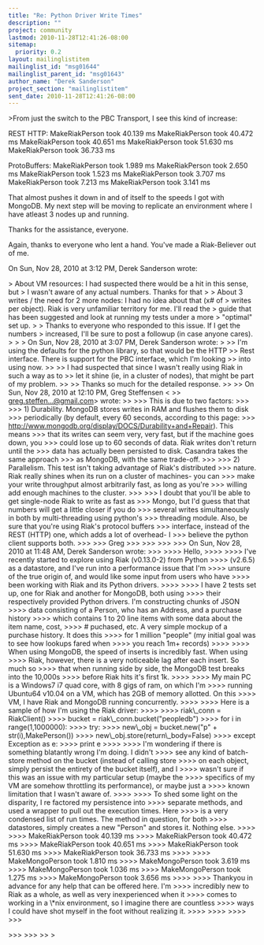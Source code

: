 ```yaml
---
title: "Re: Python Driver Write Times"
description: ""
project: community
lastmod: 2010-11-28T12:41:26-08:00
sitemap:
  priority: 0.2
layout: mailinglistitem
mailinglist_id: "msg01644"
mailinglist_parent_id: "msg01643"
author_name: "Derek Sanderson"
project_section: "mailinglistitem"
sent_date: 2010-11-28T12:41:26-08:00
---
```



&gt;From just the switch to the PBC Transport, I see this kind of increase:

REST HTTP:
MakeRiakPerson took 40.139 ms
MakeRiakPerson took 40.472 ms
MakeRiakPerson took 40.651 ms
MakeRiakPerson took 51.630 ms
MakeRiakPerson took 36.733 ms

ProtoBuffers:
MakeRiakPerson took 1.989 ms
MakeRiakPerson took 2.650 ms
MakeRiakPerson took 1.523 ms
MakeRiakPerson took 3.707 ms
MakeRiakPerson took 7.213 ms
MakeRiakPerson took 3.141 ms

That almost pushes it down in and of itself to the speeds I got with
MongoDB. My next step will be moving to replicate an environment where I
have atleast 3 nodes up and running.

Thanks for the assistance, everyone.

Again, thanks to everyone who lent a hand. You've made a Riak-Believer out
of me.

On Sun, Nov 28, 2010 at 3:12 PM, Derek Sanderson  wrote:

&gt; About VM resources: I had suspected there would be a hit in this sense, but
&gt; I wasn't aware of any actual numbers. Thanks for that
&gt;
&gt; About 3 writes / the need for 2 more nodes: I had no idea about that (x# of
&gt; writes per object). Riak is very unfamiliar territory for me. I'll read the
&gt; guide that has been suggested and look at running my tests under a more
&gt; "optimal" set up.
&gt;
&gt; Thanks to everyone who responded to this issue. If I get the numbers
&gt; increased, I'll be sure to post a followup (in case anyone cares).
&gt;
&gt;
&gt; On Sun, Nov 28, 2010 at 3:07 PM, Derek Sanderson wrote:
&gt;
&gt;&gt; I'm using the defaults for the python library, so that would be the HTTP
&gt;&gt; Rest interface. There is support for the PBC interface, which I'm looking
&gt;&gt; into using now.
&gt;&gt;
&gt;&gt; I had suspected that since I wasn't really using Riak in such a way as to
&gt;&gt; let it shine (ie, in a cluster of nodes), that might be part of my problem.
&gt;&gt;
&gt;&gt; Thanks so much for the detailed response.
&gt;&gt;
&gt;&gt; On Sun, Nov 28, 2010 at 12:10 PM, Greg Steffensen &lt;
&gt;&gt; greg.steffen...@gmail.com&gt; wrote:
&gt;&gt;
&gt;&gt;&gt; This is due to two factors:
&gt;&gt;&gt;
&gt;&gt;&gt; 1) Durability. MongoDB stores writes in RAM and flushes them to disk
&gt;&gt;&gt; periodically (by default, every 60 seconds, according to this page:
&gt;&gt;&gt; http://www.mongodb.org/display/DOCS/Durability+and+Repair). This means
&gt;&gt;&gt; that its writes can seem very, very fast, but if the machine goes down, you
&gt;&gt;&gt; could lose up to 60 seconds of data. Riak writes don't return until the
&gt;&gt;&gt; data has actually been persisted to disk. Casandra takes the same approach
&gt;&gt;&gt; as MongoDB, with the same trade-off.
&gt;&gt;&gt;
&gt;&gt;&gt; 2) Parallelism. This test isn't taking advantage of Riak's distributed
&gt;&gt;&gt; nature. Riak really shines when its run on a cluster of machines- you can
&gt;&gt;&gt; make your write throughput almost arbitrarily fast, as long as you're
&gt;&gt;&gt; willing add enough machines to the cluster.
&gt;&gt;&gt;
&gt;&gt;&gt; I doubt that you'll be able to get single-node Riak to write as fast as
&gt;&gt;&gt; Mongo, but I'd guess that that numbers will get a little closer if you do
&gt;&gt;&gt; several writes simultaneously in both by multi-threading using python's
&gt;&gt;&gt; threading module. Also, be sure that you're using Riak's protocol buffers
&gt;&gt;&gt; interface, instead of the REST (HTTP) one, which adds a lot of overhead- I
&gt;&gt;&gt; believe the python client supports both.
&gt;&gt;&gt;
&gt;&gt;&gt; Greg
&gt;&gt;&gt;
&gt;&gt;&gt;
&gt;&gt;&gt;
&gt;&gt;&gt; On Sun, Nov 28, 2010 at 11:48 AM, Derek Sanderson wrote:
&gt;&gt;&gt;
&gt;&gt;&gt;&gt; Hello,
&gt;&gt;&gt;&gt;
&gt;&gt;&gt;&gt; I've recently started to explore using Riak (v0.13.0-2) from Python
&gt;&gt;&gt;&gt; (v2.6.5) as a datastore, and I've run into a performance issue that I'm
&gt;&gt;&gt;&gt; unsure of the true origin of, and would like some input from users who have
&gt;&gt;&gt;&gt; been working with Riak and its Python drivers.
&gt;&gt;&gt;&gt;
&gt;&gt;&gt;&gt; I have 2 tests set up, one for Riak and another for MongoDB, both using
&gt;&gt;&gt;&gt; their respectively provided Python drivers. I'm constructing chunks of JSON
&gt;&gt;&gt;&gt; data consisting of a Person, who has an Address, and a purchase history
&gt;&gt;&gt;&gt; which contains 1 to 20 line items with some data about the item name, cost,
&gt;&gt;&gt;&gt; # puchased, etc. A very simple mockup of a purchase history. It does this
&gt;&gt;&gt;&gt; for 1 million "people" (my initial goal was to see how lookups fared when
&gt;&gt;&gt;&gt; you reach 1m+ records)
&gt;&gt;&gt;&gt;
&gt;&gt;&gt;&gt; When using MongoDB, the speed of inserts is incredibly fast. When using
&gt;&gt;&gt;&gt; Riak, however, there is a very noticeable lag after each insert. So much so
&gt;&gt;&gt;&gt; that when running side by side, the MongoDB test breaks into the 10,000s
&gt;&gt;&gt;&gt; before Riak hits it's first 1k.
&gt;&gt;&gt;&gt;
&gt;&gt;&gt;&gt; My main PC is a Windows7 i7 quad core, with 8 gigs of ram, on which I'm
&gt;&gt;&gt;&gt; running Ubuntu64 v10.04 on a VM, which has 2GB of memory allotted. On this
&gt;&gt;&gt;&gt; VM, I have Riak and MongoDB running concurrently.
&gt;&gt;&gt;&gt;
&gt;&gt;&gt;&gt; Here is a sample of how I'm using the Riak driver:
&gt;&gt;&gt;&gt;
&gt;&gt;&gt;&gt; riak\\_conn = RiakClient()
&gt;&gt;&gt;&gt; bucket = riak\\_conn.bucket("peopledb")
&gt;&gt;&gt;&gt; for i in range(1,1000000):
&gt;&gt;&gt;&gt; try:
&gt;&gt;&gt;&gt; new\\_obj = bucket.new("p" + str(i),MakePerson())
&gt;&gt;&gt;&gt; new\\_obj.store(return\\_body=False)
&gt;&gt;&gt;&gt; except Exception as e:
&gt;&gt;&gt;&gt; print e
&gt;&gt;&gt;&gt;
&gt;&gt;&gt;&gt; I'm wondering if there is something blatantly wrong I'm doing. I didn't
&gt;&gt;&gt;&gt; see any kind of batch-store method on the bucket (instead of calling store
&gt;&gt;&gt;&gt; on each object, simply persist the entirety of the bucket itself), and I
&gt;&gt;&gt;&gt; wasn't sure if this was an issue with my particular setup (maybe the
&gt;&gt;&gt;&gt; specifics of my VM are somehow throttling its performance), or maybe just a
&gt;&gt;&gt;&gt; known limitation that I wasn't aware of.
&gt;&gt;&gt;&gt;
&gt;&gt;&gt;&gt; To shed some light on the disparity, I re factored my persistence into
&gt;&gt;&gt;&gt; separate methods, and used a wrapper to pull out the execution times. Here
&gt;&gt;&gt;&gt; is a very condensed list of run times. The method in question, for both
&gt;&gt;&gt;&gt; datastores, simply creates a new "Person" and stores it. Nothing else.
&gt;&gt;&gt;&gt;
&gt;&gt;&gt;&gt; MakeRiakPerson took 40.139 ms
&gt;&gt;&gt;&gt; MakeRiakPerson took 40.472 ms
&gt;&gt;&gt;&gt; MakeRiakPerson took 40.651 ms
&gt;&gt;&gt;&gt; MakeRiakPerson took 51.630 ms
&gt;&gt;&gt;&gt; MakeRiakPerson took 36.733 ms
&gt;&gt;&gt;&gt;
&gt;&gt;&gt;&gt; MakeMongoPerson took 1.810 ms
&gt;&gt;&gt;&gt; MakeMongoPerson took 3.619 ms
&gt;&gt;&gt;&gt; MakeMongoPerson took 1.036 ms
&gt;&gt;&gt;&gt; MakeMongoPerson took 1.275 ms
&gt;&gt;&gt;&gt; MakeMongoPerson took 3.656 ms
&gt;&gt;&gt;&gt;
&gt;&gt;&gt;&gt; Thankyou in advance for any help that can be offered here. I'm
&gt;&gt;&gt;&gt; incredibly new to Riak as a whole, as well as very inexperienced when it
&gt;&gt;&gt;&gt; comes to working in a \\*nix environment, so I imagine there are countless
&gt;&gt;&gt;&gt; ways I could have shot myself in the foot without realizing it.
&gt;&gt;&gt;&gt;
&gt;&gt;&gt;&gt;
&gt;&gt;&gt;&gt;
&gt;&gt;&gt;

&gt;&gt;&gt;
&gt;&gt;&gt;
&gt;&gt;
&gt;
